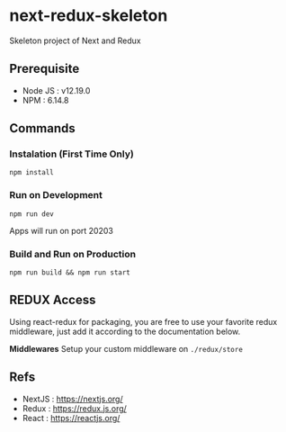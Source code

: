 # next-redux-skeleton

Skeleton project of Next and Redux

## Prerequisite

- Node JS : v12.19.0
- NPM : 6.14.8

## Commands

### Instalation (First Time Only)

```
npm install
```

### Run on Development

```
npm run dev
```

Apps will run on port 20203

### Build and Run on Production

```
npm run build && npm run start
```

## REDUX Access

Using react-redux for packaging, you are free to use your favorite redux middleware, just add it according to the documentation below.

**Middlewares**
Setup your custom middleware on `./redux/store`

## Refs

- NextJS : https://nextjs.org/
- Redux : https://redux.js.org/
- React : https://reactjs.org/
